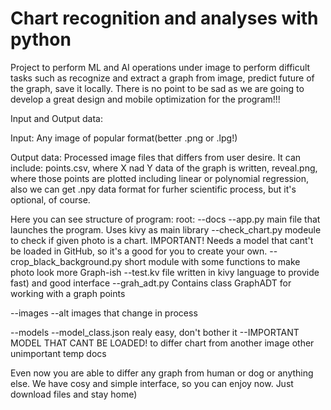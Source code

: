 # Chart recognition and analyses with python
Project to perform ML and AI operations under image to perform difficult tasks such as recognize and extract a graph from image, predict future of the graph, save it locally.
There is no point to be sad as we are going to develop a great design and mobile optimization for the program!!!

Input and Output data:

Input:
Any image of popular format(better .png or .lpg!)

Output data:
Processed image files that differs from user desire. It can include: points.csv, where X nad Y data of the graph is written, reveal.png, where those points are plotted including linear or polynomial regression, also we can get .npy data format for furher scientific process, but it's optional, of course. 

Here you can see structure of program:
root:
--docs
  --app.py
      main file that launches the program. Uses kivy as main library
  --check_chart.py
      modeule to check if given photo is a chart. IMPORTANT! Needs a model that cant't be loaded in GitHub, so it's a good for you to create your own. 
  --crop_black_background.py
      short module with some functions to make photo look more Graph-ish
  --test.kv
      file written in kivy language to provide fast) and good interface
  --grah_adt.py
      Contains class GraphADT for working with a graph points
  
--images
  --alt images that change in process
  
--models
  --model_class.json
      realy easy, don't bother it
  --IMPORTANT MODEL THAT CANT BE LOADED!
      to differ chart from another image 
other unimportant temp docs

Even now you are able to differ any graph from human or dog or anything else. We have cosy and simple interface, so you can enjoy now. Just download files and stay home)

